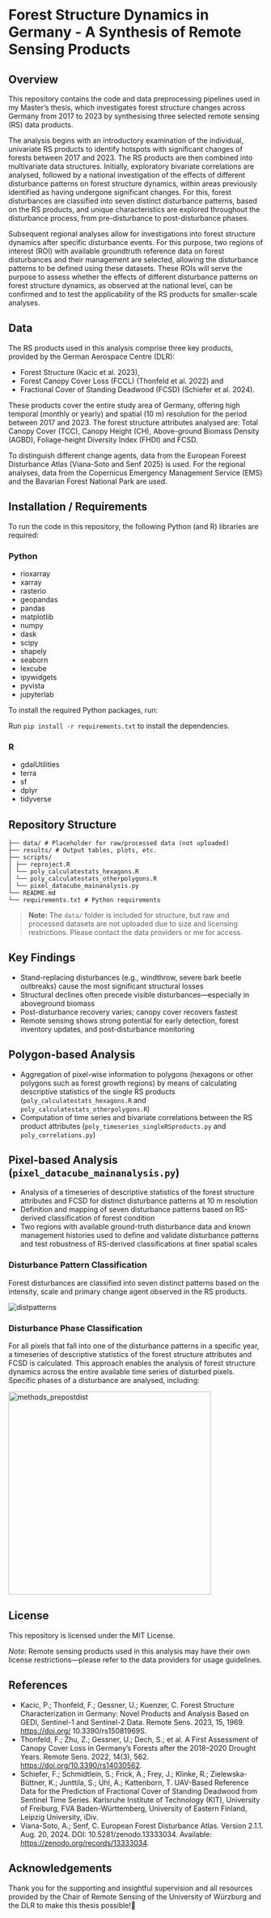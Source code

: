 # Forest Structure Dynamics in Germany - A Synthesis of Remote Sensing Products

## Overview
This repository contains the code and data preprocessing pipelines used in my Master’s thesis, which investigates forest structure changes across Germany from 2017 to 2023 by synthesising three selected remote sensing (RS) data products. 

The analysis begins with an introductory examination of the individual, univariate RS products to identify hotspots with significant changes of forests between 2017 and 2023. The RS products
are then combined into multivariate data structures. Initially, exploratory bivariate correlations are analysed, followed by a national investigation of the effects of different disturbance patterns on forest structure dynamics, within areas previously identified as having undergone significant changes. For this, forest disturbances are classified into seven distinct disturbance patterns, based on the RS products, and unique characteristics are explored throughout the disturbance process, from pre-disturbance to post-disturbance phases.

Subsequent regional analyses allow for investigations into forest structure dynamics after specific disturbance events. For this purpose, two regions of interest (ROI) with available groundtruth reference data on forest disturbances and their management are selected, allowing the disturbance patterns to be defined using these datasets. These ROIs will serve the purpose to assess whether the effects of different disturbance patterns on forest structure dynamics, as observed at the national level, can be confirmed and to test the applicability of the RS products for smaller-scale analyses.

## Data
The RS products used in this analysis comprise three key products, provided by the German Aerospace Centre (DLR):
* Forest Structure (Kacic et al. 2023), 
* Forest Canopy Cover Loss (FCCL) (Thonfeld et al. 2022) and 
* Fractional Cover of Standing Deadwood (FCSD) (Schiefer et al. 2024). 

These products cover the entire study area of Germany, offering high temporal (monthly or yearly) and spatial (10 m) resolution for the period between 2017 and 2023. The forest structure attributes analysed are: Total Canopy Cover (TCC), Canopy Height (CH), Above-ground Biomass Density (AGBD), Foliage-height Diversity Index (FHDI) and FCSD.

To distinguish different change agents, data from the European Foreest Disturbance Atlas (Viana-Soto and Senf 2025) is used. For the regional analyses, data from the Copernicus Emergency Management Service (EMS) and the Bavarian Forest National Park are used.

## Installation / Requirements

To run the code in this repository, the following Python (and R) libraries are required:

### Python
- rioxarray
- xarray
- rasterio
- geopandas
- pandas
- matplotlib
- numpy
- dask
- scipy
- shapely
- seaborn
- lexcube
- ipywidgets
- pyvista
- jupyterlab

To install the required Python packages, run:

Run `pip install -r requirements.txt` to install the dependencies.

### R
- gdalUtilities
- terra
- sf
- dplyr
- tidyverse

## Repository Structure

```
├── data/ # Placeholder for raw/processed data (not uploaded)
├── results/ # Output tables, plots, etc.
├── scripts/
│ ├── reproject.R
│ └── poly_calculatestats_hexagons.R
│ └── poly_calculatestats_otherpolygons.R
│ └── pixel_datacube_mainanalysis.py
└── README.md
└── requirements.txt # Python requirements
```

> **Note:** The `data/` folder is included for structure, but raw and processed datasets are not uploaded due to size and licensing restrictions. Please contact the data providers or me for access.
> 

## Key Findings
* Stand-replacing disturbances (e.g., windthrow, severe bark beetle outbreaks) cause the most significant structural losses
* Structural declines often precede visible disturbances—especially in aboveground biomass
* Post-disturbance recovery varies; canopy cover recovers fastest
* Remote sensing shows strong potential for early detection, forest inventory updates, and post-disturbance monitoring

## Polygon-based Analysis
* Aggregation of pixel-wise information to polygons (hexagons or other polygons such as forest growth regions) by means of calculating descriptive statistics of the single RS products (`poly_calculatestats_hexagons.R` and `poly_calculatestats_otherpolygons.R`)
* Computation of time series and bivariate correlations between the RS product attributes (`poly_timeseries_singleRSproducts.py` and `poly_correlations.py`)

## Pixel-based Analysis (`pixel_datacube_mainanalysis.py`)
* Analysis of a timeseries of descriptive statistics of the forest structure attributes and FCSD for distinct disturbance patterns at 10 m resolution
* Definition and mapping of seven disturbance patterns based on RS-derived classification of forest condition
* Two regions with available ground-truth disturbance data and known management histories used to define and validate disturbance patterns and test robustness of RS-derived classifications at finer spatial scales

### Disturbance Pattern Classification
Forest disturbances are classified into seven distinct patterns based on the intensity, scale and primary change agent observed in the RS products. 

![distpatterns](https://github.com/user-attachments/assets/f3a18c51-ecc7-4398-b28d-1b184526c210)

### Disturbance Phase Classification
For all pixels that fall into one of the disturbance patterns in a specific year, a timeseries of descriptive statistics of the forest structure attributes and FCSD is calculated. This approach enables the analysis of forest structure dynamics across the entire available time series of disturbed pixels. Specific phases of a disturbance are analysed, including:

<img src="https://github.com/user-attachments/assets/3fa12329-4297-4e38-94df-ef25ad7cb223" alt="methods_prepostdist" width="400"/>

## License

This repository is licensed under the MIT License.

*Note:* Remote sensing products used in this analysis may have their own license restrictions—please refer to the data providers for usage guidelines.

## References

- Kacic, P.; Thonfeld, F.;  Gessner, U.; Kuenzer, C. Forest  Structure Characterization in  Germany: Novel Products and  Analysis Based on GEDI, Sentinel-1  and Sentinel-2 Data. Remote Sens.  2023, 15, 1969. https://doi.org/  10.3390/rs15081969S. 
- Thonfeld, F.; Zhu, Z.; Gessner, U.; Dech, S.; et al. A First Assessment of Canopy Cover Loss in Germany’s Forests after the 2018–2020 Drought Years. Remote Sens. 2022, 14(3), 562. https://doi.org/10.3390/rs14030562.
- Schiefer, F.; Schmidtlein, S.; Frick, A.; Frey, J.; Klinke, R.; Zielewska-Büttner, K.; Junttila, S.; Uhl, A.; Kattenborn, T. UAV-Based Reference Data for the Prediction of Fractional Cover of Standing Deadwood from Sentinel Time Series. Karlsruhe Institute of Technology (KIT), University of Freiburg, FVA Baden-Württemberg, University of Eastern Finland, Leipzig University, iDiv.
- Viana-Soto, A.; Senf, C. European Forest Disturbance Atlas. Version 2.1.1. Aug. 20, 2024. DOI: 10.5281/zenodo.13333034. Available: https://zenodo.org/records/13333034.

## Acknowledgements

Thank you for the supporting and insightful supervision and all resources provided by the Chair of Remote Sensing of the University of Würzburg and the DLR to make this thesis possible!🌳

